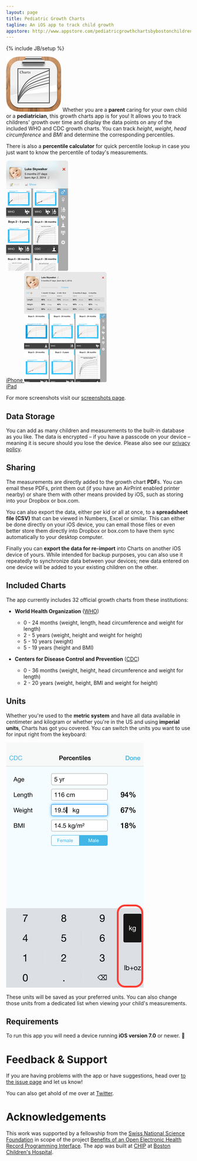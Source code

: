 ```yaml
---
layout: page
title: Pediatric Growth Charts
tagline: An iOS app to track child growth
appstore: http://www.appstore.com/pediatricgrowthchartsbybostonchildrenshospital
---
```

{% include JB/setup %}

<img class="icon" src="icon.png" srcset="icon@2x.png 2x" alt="" /> Whether you are a **parent** caring for your own child or a **pediatrician**, this growth charts app is for you!
It allows you to track childrens' growth over time and display the data points on any of the included WHO and CDC growth charts.
You can track _height_, _weight_, _head circumference_ and _BMI_ and determine the corresponding percentiles.

There is also a **percentile calculator** for quick percentile lookup in case you just want to know the percentile of today's measurements.


<div class="screenshots">
	<a class="screenshot" href="../screenshots">
		<img src="iPhone.png" srcset="iPhone@2x.png 2x" alt="iPhone Screenshot" /><br />
		iPhone
	</a>
	<a class="screenshot" href="../screenshots">
		<img src="iPad.png" srcset="iPad@2x.png 2x" alt="iPad Screenshot" /><br />
		iPad
	</a>
</div>

For more screenshots visit our [screenshots page](../screenshots).


Data Storage
------------

You can add as many children and measurements to the built-in database as you like.
The data is encrypted – if you have a passcode on your device – meaning it is secure should you lose the device.
Please also see our [privacy policy](../privacy-policy).


Sharing
-------

The measurements are directly added to the growth chart **PDF**s.
You can email these PDFs, print them out (if you have an AirPrint enabled printer nearby) or share them with other means provided by iOS, such as storing into your Dropbox or box.com.

You can also export the data, either per kid or all at once, to a **spreadsheet file (CSV)** that can be viewed in Numbers, Excel or similar.
This can either be done directly on your iOS device, you can email those files or even better store them directly into Dropbox or box.com to have them sync automatically to your desktop computer.

Finally you can **export the data for re-import** into Charts on another iOS device of yours.
While intended for backup purposes, you can also use it repeatedly to synchronize data between your devices; new data entered on one device will be added to your existing children on the other.


Included Charts
---------------

The app currently includes 32 official growth charts from these institutions:

* **World Health Organization** ([WHO])
  * 0 - 24 months (weight, length, head circumference and weight for length)
  * 2 - 5 years (weight, height and weight for height)
  * 5 - 10 years (weight)
  * 5 - 19 years (height and BMI)

* **Centers for Disease Control and Prevention** ([CDC])
  * 0 - 36 months (weight, height, head circumference and weight for length)
  * 2 - 20 years (weight, height, BMI and weight for height)


Units
-----

Whether you're used to the **metric system** and have all data available in centimeter and kilogram or whether you're in the US and using **imperial units**, Charts has got you covered.
You can switch the units you want to use for input right from the keyboard:

<div class="screenshots">
	<img src="units.png" srcset="units@2x.png 2x" alt="Unit Switching" />
</div>

These units will be saved as your preferred units.
You can also change those units from a dedicated list when viewing your child's measurements.


Requirements
------------

To run this app you will need a device running **iOS version 7.0** or newer. 👶



Feedback & Support
==================

If you are having problems with the app or have suggestions, head over [to the issue page][issues] and let us know!

You can also get ahold of me over at [Twitter][].


Acknowledgements
================

This work was supported by a fellowship from the [Swiss National Science Foundation][snf] in scope of the project [Benefits of an Open Electronic Health Record Programming Interface][snf-project].
The app was built at [CHIP][] at [Boston Children's Hospital][bch].


[bch]: http://childrenshospital.org
[who]: http://www.who.int
[cdc]: http://www.cdc.gov
[chip]: http://www.chip.org
[twitter]: https://twitter.com/phaseofmatter
[issues]: https://github.com/p2/growth-charts/issues
[snf]: http://www.snf.ch
[snf-project]: http://p3.snf.ch/project-144834
